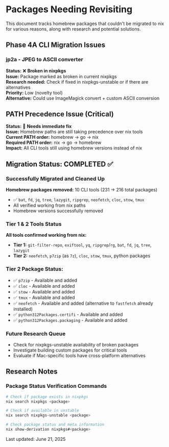# Packages Needing Revisiting

This document tracks homebrew packages that couldn't be migrated to nix for various reasons, along with research and potential solutions.

## Phase 4A CLI Migration Issues

### jp2a - JPEG to ASCII converter
**Status:** ❌ **Broken in nixpkgs**  
**Issue:** Package marked as broken in current nixpkgs  
**Research needed:** Check if fixed in nixpkgs-unstable or if there are alternatives  
**Priority:** Low (novelty tool)  
**Alternative:** Could use ImageMagick convert + custom ASCII conversion

## PATH Precedence Issue (Critical)
**Status:** 🚨 **Needs immediate fix**  
**Issue:** Homebrew paths are still taking precedence over nix tools  
**Current PATH order:** homebrew → go → nix  
**Required PATH order:** nix → go → homebrew  
**Impact:** All CLI tools still using homebrew versions instead of nix

## Migration Status: COMPLETED ✅

### Successfully Migrated and Cleaned Up
**Homebrew packages removed:** 10 CLI tools (231 → 216 total packages)
- ✅ `bat`, `fd`, `jq`, `tree`, `lazygit`, `ripgrep`, `neofetch`, `cloc`, `stow`, `tmux`
- All verified working from nix paths
- Homebrew versions successfully removed

### Tier 1 & 2 Tools Status
**All tools confirmed working from nix:**
- **Tier 1:** `git-filter-repo`, `exiftool`, `yq`, `ripgrep`/`rg`, `bat`, `fd`, `jq`, `tree`, `lazygit`
- **Tier 2:** `neofetch`, `p7zip` (as `7z`), `cloc`, `stow`, `tmux`, python packages

### Tier 2 Package Status:
- ✅ `p7zip` - Available and added
- ✅ `cloc` - Available and added  
- ✅ `stow` - Available and added
- ✅ `tmux` - Available and added
- ✅ `neofetch` - Available and added (alternative to `fastfetch` already installed)
- ✅ `python312Packages.certifi` - Available and added
- ✅ `python312Packages.packaging` - Available and added

### Future Research Queue
- Check for nixpkgs-unstable availability of broken packages
- Investigate building custom packages for critical tools
- Evaluate if Mac-specific tools have cross-platform alternatives

## Research Notes

### Package Status Verification Commands
```bash
# Check if package exists in nixpkgs
nix search nixpkgs <package>

# Check if available in unstable
nix search nixpkgs-unstable <package>

# Check package status and meta information
nix show-derivation nixpkgs#<package>
```

Last updated: June 21, 2025
